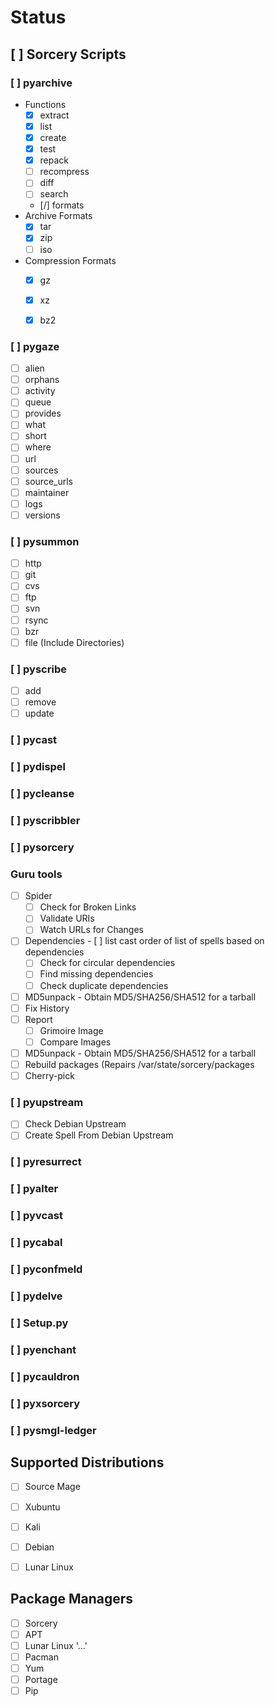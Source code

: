 # Status

## [ ] Sorcery Scripts

### [ ] pyarchive
  - Functions
    - [X] extract
    - [X] list
    - [X] create
    - [X] test
    - [X] repack
    - [ ] recompress
    - [ ] diff
    - [ ] search
    - [/] formats
  - Archive Formats
    - [X] tar
    - [X] zip
    - [ ] iso
  - Compression Formats
    - [X] gz
    - [X] xz
    - [X] bz2


### [ ] pygaze
  - [ ] alien
  - [ ] orphans
  - [ ] activity
  - [ ] queue
  - [ ] provides
  - [ ] what
  - [ ] short
  - [ ] where
  - [ ] url
  - [ ] sources
  - [ ] source_urls
  - [ ] maintainer
  - [ ] logs
  - [ ] versions
  
### [ ] pysummon
  - [ ] http
  - [ ] git
  - [ ] cvs
  - [ ] ftp
  - [ ] svn
  - [ ] rsync
  - [ ] bzr
  - [ ] file (Include Directories)
  
### [ ] pyscribe
  - [ ] add
  - [ ] remove
  - [ ] update  
 
### [ ] pycast

### [ ] pydispel

### [ ] pycleanse

### [ ] pyscribbler

### [ ] pysorcery

### Guru tools
  - [ ] Spider
    - [ ] Check for Broken Links
    - [ ] Validate URIs
    - [ ] Watch URLs for Changes
  - [ ] Dependencies
        - [ ] list cast order of list of spells based on dependencies
	- [ ] Check for circular dependencies
	- [ ] Find missing dependencies
	- [ ] Check duplicate dependencies
  - [ ] MD5unpack - Obtain MD5/SHA256/SHA512 for a tarball
  - [ ] Fix History
  - [ ] Report
    - [ ] Grimoire Image
    - [ ] Compare Images
  - [ ] MD5unpack - Obtain MD5/SHA256/SHA512 for a tarball
  - [ ] Rebuild packages (Repairs /var/state/sorcery/packages
  - [ ] Cherry-pick

### [ ] pyupstream
  - [ ] Check Debian Upstream
  - [ ] Create Spell From Debian Upstream

### [ ] pyresurrect

### [ ] pyalter

### [ ] pyvcast

### [ ] pycabal

### [ ] pyconfmeld

### [ ] pydelve

### [ ] Setup.py

### [ ] pyenchant

### [ ] pycauldron

### [ ] pyxsorcery

### [ ] pysmgl-ledger


## Supported Distributions
- [ ] Source Mage
- [ ] Xubuntu
- [ ] Kali
- [ ] Debian
- [ ] Lunar Linux


## Package Managers
- [ ] Sorcery
- [ ] APT
- [ ] Lunar Linux '...'
- [ ] Pacman
- [ ] Yum
- [ ] Portage
- [ ] Pip
